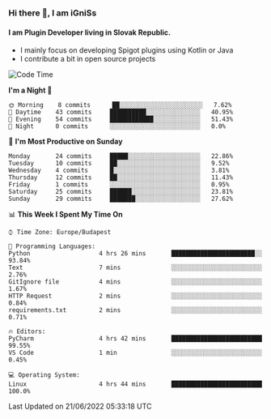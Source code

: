 ### Hi there 👋, I am iGniSs

#### I am Plugin Developer living in Slovak Republic.
- I mainly focus on developing Spigot plugins using Kotlin or Java
- I contribute a bit in open source projects

<!--START_SECTION:waka-->
![Code Time](http://img.shields.io/badge/Code%20Time-787%20hrs%2038%20mins-blue)

**I'm a Night 🦉** 

```text
🌞 Morning    8 commits      ██░░░░░░░░░░░░░░░░░░░░░░░   7.62% 
🌆 Daytime    43 commits     ██████████░░░░░░░░░░░░░░░   40.95% 
🌃 Evening    54 commits     ████████████░░░░░░░░░░░░░   51.43% 
🌙 Night      0 commits      ░░░░░░░░░░░░░░░░░░░░░░░░░   0.0%

```
📅 **I'm Most Productive on Sunday** 

```text
Monday       24 commits     █████░░░░░░░░░░░░░░░░░░░░   22.86% 
Tuesday      10 commits     ██░░░░░░░░░░░░░░░░░░░░░░░   9.52% 
Wednesday    4 commits      █░░░░░░░░░░░░░░░░░░░░░░░░   3.81% 
Thursday     12 commits     ██░░░░░░░░░░░░░░░░░░░░░░░   11.43% 
Friday       1 commits      ░░░░░░░░░░░░░░░░░░░░░░░░░   0.95% 
Saturday     25 commits     ██████░░░░░░░░░░░░░░░░░░░   23.81% 
Sunday       29 commits     ███████░░░░░░░░░░░░░░░░░░   27.62%

```


📊 **This Week I Spent My Time On** 

```text
⌚︎ Time Zone: Europe/Budapest

💬 Programming Languages: 
Python                   4 hrs 26 mins       ███████████████████████░░   93.84% 
Text                     7 mins              ░░░░░░░░░░░░░░░░░░░░░░░░░   2.76% 
GitIgnore file           4 mins              ░░░░░░░░░░░░░░░░░░░░░░░░░   1.67% 
HTTP Request             2 mins              ░░░░░░░░░░░░░░░░░░░░░░░░░   0.84% 
requirements.txt         2 mins              ░░░░░░░░░░░░░░░░░░░░░░░░░   0.71%

🔥 Editors: 
PyCharm                  4 hrs 42 mins       █████████████████████████   99.55% 
VS Code                  1 min               ░░░░░░░░░░░░░░░░░░░░░░░░░   0.45%

💻 Operating System: 
Linux                    4 hrs 44 mins       █████████████████████████   100.0%

```


 Last Updated on 21/06/2022 05:33:18 UTC
<!--END_SECTION:waka-->